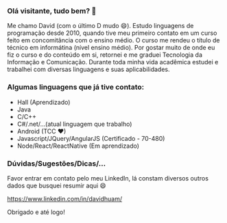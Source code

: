 ### Olá visitante, tudo bem? 👋

Me chamo David (com o último D mudo 😄). Estudo linguagens de programação desde 2010, quando tive meu primeiro contato em um curso feito em concomitância com o ensino médio. O curso me rendeu o título de técnico em informátina (nível ensino médio). Por gostar muito de onde eu fiz o curso e do conteúdo em si, retornei e me graduei Tecnologia da Informação e Comunicação. Durante toda minha vida acadêmica estudei e trabalhei com diversas linguagens e suas aplicabilidades. 

### Algumas linguagens que já tive contato:

- Hall (Aprendizado)
- Java 
- C/C++
- C#/.net/...(atual linguagem que trabalho)
- Android (TCC ♥)
- Javascript/JQuery/AngularJS (Certificado - 70-480)
- Node/React/ReactNative (Em aprendizado)

### Dúvidas/Sugestões/Dicas/...
Favor entrar em contato pelo meu LinkedIn, lá constam diversos outros dados que busquei resumir aqui 😄

https://www.linkedin.com/in/davidhuam/

Obrigado e até logo!

<!--
**chipana/chipana** is a ✨ _special_ ✨ repository because its `README.md` (this file) appears on your GitHub profile.

Here are some ideas to get you started:

- 🔭 I’m currently working on ...
- 🌱 I’m currently learning ...
- 👯 I’m looking to collaborate on ...
- 🤔 I’m looking for help with ...
- 💬 Ask me about ...
- 📫 How to reach me: ...
- 😄 Pronouns: ...
- ⚡ Fun fact: ...
-->

